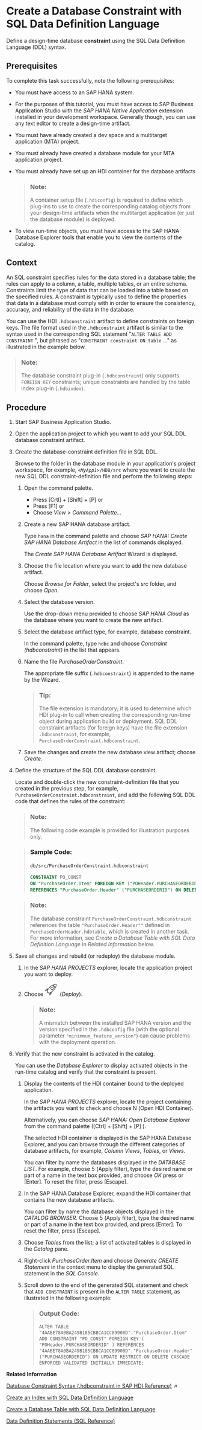 <!-- loio65b61c47c39a44c7909095de902dc22f -->

<link rel="stylesheet" type="text/css" href="../css/sap-icons.css"/>

# Create a Database Constraint with SQL Data Definition Language

Define a design-time database **constraint** using the SQL Data Definition Language \(DDL\) syntax.



<a name="loio65b61c47c39a44c7909095de902dc22f__prereq_wmq_cdt_sfb"/>

## Prerequisites

To complete this task successfully, note the following prerequisites:

-   You must have access to an SAP HANA system.
-   For the purposes of this tutorial, you must have access to SAP Business Application Studio with the *SAP HANA Native Application* extension installed in your development workspace. Generally though, you can use any text editor to create a design-time artifact.
-   You must have already created a dev space and a multitarget application \(MTA\) project.
-   You must already have created a database module for your MTA application project.
-   You must already have set up an HDI container for the database artifacts

    > ### Note:  
    > A container setup file \(`.hdiconfig`\) is required to define which plug-ins to use to create the corresponding catalog objects from your design-time artifacts when the multitarget application \(or just the database module\) is deployed.

-   To view run-time objects, you must have access to the SAP HANA Database Explorer tools that enable you to view the contents of the catalog.



## Context

An SQL constraint specifies rules for the data stored in a database table; the rules can apply to a column, a table, multiple tables, or an entire schema. Constraints limit the type of data that can be loaded into a table based on the specified rules. A constraint is typically used to define the properties that data in a database must comply with in order to ensure the consistency, accuracy, and reliability of the data in the database.

You can use the HDI `.hdbconstraint` artifact to define constraints on foreign keys. The file format used in the `.hdbconstraint` artifact is similar to the syntax used in the corresponding SQL statement "`ALTER TABLE ADD CONSTRAINT` ", but phrased as "`CONSTRAINT constraint ON table` …" as illustrated in the example below.

> ### Note:  
> The database constraint plug-in \(`.hdbconstraint`\) only supports `FOREIGN KEY` constraints; unique constraints are handled by the table index plug-in \(`.hdbindex`\).



## Procedure

1.  Start SAP Business Application Studio.

2.  Open the application project to which you want to add your SQL DDL database constraint artifact.

3.  Create the database-constraint definition file in SQL DDL.

    Browse to the folder in the database module in your application's project workspace, for example, <code><i class="varname">&lt;MyApp1&gt;</i>/HDB/src</code> where you want to create the new SQL DDL constraint-definition file and perform the following steps:

    1.  Open the command palette.

        -   Press [Crtl\] + [Shift\] + [P\]  or
        -   Press [F1\] or
        -   Choose *View* \> *Command Palette...*

    2.  Create a new SAP HANA database artifact.

        Type `hana` in the command palette and choose *SAP HANA: Create SAP HANA Database Artifact* in the list of commands displayed.

        The *Create SAP HANA Database Artifact* Wizard is displayed.

    3.  Choose the file location where you want to add the new database artifact.

        Choose *Browse for Folder*, select the project's *src* folder, and choose *Open*.

    4.  Select the database version.

        Use the drop-down menu provided to choose *SAP HANA Cloud* as the database where you want to create the new artifact.

    5.  Select the database artifact type, for example, database constraint.

        In the command palette, type `hdbc` and choose *Constraint \(hdbconstraint\)* in the list that appears.

    6.  Name the file *PurchaseOrderConstraint*.

        The appropriate file suffix \(`.hdbconstraint`\) is appended to the name by the Wizard.

        > ### Tip:  
        > The file extension is mandatory; it is used to determine which HDI plug-in to call when creating the corresponding run-time object during application build or deployment. SQL DDL constraint artifacts \(for foreign keys\) have the file extension `.hdbconstraint`, for example, `PurchaseOrderConstraint.hdbconstraint`.

    7.  Save the changes and create the new database view artifact; choose *Create*.


4.  Define the structure of the SQL DDL database constraint.

    Locate and double-click the new constraint-definition file that you created in the previous step, for example, `PurchaseOrderConstraint.hdbconstraint`, and add the following SQL DDL code that defines the rules of the constraint:

    > ### Note:  
    > The following code example is provided for illustration purposes only.

    > ### Sample Code:  
    > `db/src/PurchaseOrderConstraint.hdbconstraint`
    > 
    > ```sql
    > CONSTRAINT PO_CONST 
    > ON "PurchaseOrder.Item" FOREIGN KEY ("POHeader.PURCHASEORDERID") 
    > REFERENCES "PurchaseOrder.Header" ("PURCHASEORDERID") ON DELETE CASCADE 
    > ```

    > ### Note:  
    > The database constraint `PurchaseOrderConstraint.hdbconstraint` references the table `"PurchaseOrder.Header""` defined in `PurchaseOrderHeader.hdbtable`, which is created in another task. For more information, see *Create a Database Table with SQL Data Definition Language* in *Related Information* below.

5.  Save all changes and rebuild \(or redeploy\) the database module.

    1.  In the *SAP HANA PROJECTS* explorer, locate the application project you want to deploy.

    2.  Choose ![](../020-HANA-Cloud-DB-Dev-Get-Started/images/BAS_icon_deploy_4423157.svg) \(*Deploy*\).

        > ### Note:  
        > A mismatch between the installed SAP HANA version and the version specified in the `.hdbconfig` file \(with the optional parameter `"minimmum_feature_version"`\) can cause problems with the deployment operation.


6.  Verify that the new constraint is activated in the catalog.

    You can use the *Database Explorer* to display activated objects in the run-time catalog and verify that the constraint is present.

    1.  Display the contents of the HDI container bound to the deployed application.

        In the *SAP HANA PROJECTS* explorer, locate the project containing the artifacts you want to check and choose <span class="SAP-icons-watt"></span> \(Open HDI Container\).

        Alternatively, you can choose *SAP HANA: Open Database Explorer* from the command palette \([Ctrl\] + [Shift\] + [P\] \).

        The selected HDI container is displayed in the SAP HANA Database Explorer, and you can browse through the different categories of database artifacts, for example, *Column Views*, *Tables*, or *Views*.

        You can filter by name the databases displayed in the *DATABASE LIST*. For example, choose <span class="SAP-icons-V5"></span> \(Apply filter\), type the desired name or part of a name in the text box provided, and choose *OK* press or [Enter\]. To reset the filter, press [Escape\].

    2.  In the SAP HANA Database Explorer, expand the HDI container that contains the new database artifacts.

        You can filter by name the database objects displayed in the *CATALOG BROWSER*. Choose <span class="SAP-icons-V5"></span> \(Apply filter\), type the desired name or part of a name in the text box provided, and press [Enter\]. To reset the filter, press [Escape\].

    3.  Choose *Tables* from the list; a list of activated tables is displayed in the *Catalog* pane.

    4.  Right-click *PurchaseOrder.Item* and choose *Generate CREATE Statement* in the context menu to display the generated SQL statement in the *SQL Console*.

    5.  Scroll down to the end of the generated SQL statement and check that `ADD CONSTRAINT` is present in the `ALTER TABLE` statement, as illustrated in the following example:

        > ### Output Code:  
        > ```
        > ALTER TABLE "4AABE78A0BA249B185CBBCA1CC89900D"."PurchaseOrder.Item" ADD CONSTRAINT "PO_CONST" FOREIGN KEY ( "POHeader.PURCHASEORDERID" ) REFERENCES "4AABE78A0BA249B185CBBCA1CC89900D"."PurchaseOrder.Header" ("PURCHASEORDERID") ON UPDATE RESTRICT ON DELETE CASCADE ENFORCED VALIDATED INITIALLY IMMEDIATE;
        > 
        > ```



**Related Information**  


[Database Constraint Syntax (.hdbconstraint in SAP HDI Reference)](https://help.sap.com/viewer/c2cc2e43458d4abda6788049c58143dc/2024_3_QRC/en-US/bda54706fbda4910908871743b675ad1.html "Transform a design-time constraint into a constraint on database tables.") :arrow_upper_right:

[Create an Index with SQL Data Definition Language](create-an-index-with-sql-data-definition-language-90de80c.md "Define a design-time database index using the SQL Data Definition Language (DDL) syntax.")

[Create a Database Table with SQL Data Definition Language](create-a-database-table-with-sql-data-definition-language-879ce23.md "Define a design-time database table using the SQL Data Definition Language (DDL) syntax.")

[Data Definition Statements \(SQL Reference\)](https://help.sap.com/viewer/4fe29514fd584807ac9f2a04f6754767/latest/en-US/209ce8cd75191014bcd59c2b379a17c9.html)

